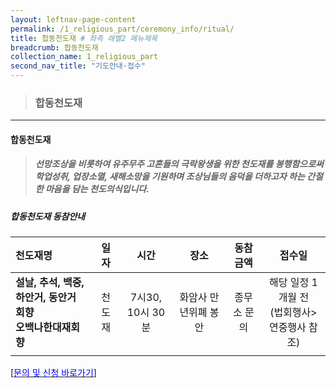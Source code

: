 ```yaml
---
layout: leftnav-page-content
permalink: /1_religious_part/ceremony_info/ritual/
title: 합동천도재 # 좌측 레벨2 메뉴제목
breadcrumb: 합동천도재
collection_name: 1_religious_part
second_nav_title: "기도안내·접수" 
---
```


> ### **합동천도재**

---

#### **합동천도재**

> <h5>선망조상을 비롯하여 유주무주 고혼들의 극락왕생을 위한 천도재를 봉행함으로써 학업성취, 업장소멸, 새해소망을 기원하며 조상님들의 음덕을 더하고자 하는 간절한 마음을 담는 천도의식입니다.</h5>

##### 합동천도재 동참안내

|천도재명|일자|시간|장소|동참금액|접수일|
|:-|:-:|:-:|:-:|:-:|:-:|
|**설날, 추석, 백중, 하안거, 동안거 회향<br>오백나한대재회향**|천도재|7시30, 10시 30분|화암사 만년위폐 봉안|종무소 문의 |해당 일정 1개월 전<br>(법회행사>연중행사 참조)|
|   |   |   |   |   |   |

[[<span style="color:blue">문의 및 신청 바로가기</span>] ](/1_0_templeNews/questions/)
